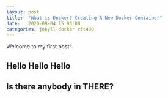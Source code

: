 ```yaml
---
layout: post
title:  "What is Docker? Creating A New Docker Container"
date:   2020-09-04 15:03:00
categories: jekyll docker cit480
---
```

Welcome to my first post!

## Hello Hello Hello 

## Is there anybody in THERE?